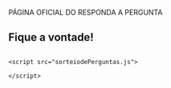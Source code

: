 
<html>

<head>
    <meta charset="UTF-8">
    <meta name="viewport" content="width=device-width, initial-scale=1.0">
    <meta http-equiv="X-UA-compatible" content="ie=edge">
    <title> Responda a Pergunta</title>
</head>

<p>PÁGINA OFICIAL DO RESPONDA A PERGUNTA</p>

<body> 
    <section>
         <h1>Fique a vontade!</h1>  
        <div id = "deu-certo">  </div>
        <h2 id = "tudo-bem">  </h2>    
    </section>

    <script src="sorteiodePerguntas.js">

    </script>


</body>

</html>
